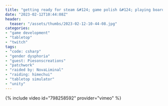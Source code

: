```yaml
---
title: "getting ready for steam &#124; game polish &#124; playing board games with friends"
date: "2023-02-12T10:44:08Z"
header:
  teaser: "/assets/thumbs/2023-02-12-10-44-08.jpg"
categories:
- "game development"
- "tabletop"
- "twitch"
tags:
- "code: csharp"
- "gender dysphoria"
- "guest: Piesonscreations"
- "patchwork"
- "raided by: NovaLiminal"
- "raiding: himechui"
- "tabletop simulator"
- "unity"
---
```

{% include video id="798258592" provider="vimeo" %}
